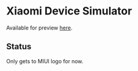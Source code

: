# Xiaomi Device Simulator

Available for preview [here](https://TriDiscord.github.io/xiaomi_simulator/).

## Status

Only gets to MIUI logo for now.

